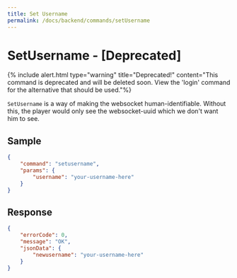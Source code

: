 ```yaml
---
title: Set Username
permalink: /docs/backend/commands/setUsername
---
```


# SetUsername - [Deprecated]

{% include alert.html type="warning" title="Deprecated!" content="This command is deprecated and will be deleted soon. View the 'login' command for the alternative that should be used."%}

`SetUsername` is a way of making the websocket human-identifiable. Without this, the player would only see the websocket-uuid which we don't want him to see.

## Sample
```json
{
    "command": "setusername",
    "params": {
        "username": "your-username-here"
    }
}
```

## Response
```json
{
    "errorCode": 0,
    "message": "OK",
    "jsonData": {
        "newusername": "your-username-here"
    }
}
```
